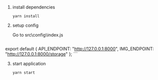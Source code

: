 1. install dependencies

	`yarn install`

2. setup config

	Go to src\config\index.js

	```
  export default {
    API_ENDPOINT: "http://127.0.0.1:8000",
    IMG_ENDPOINT: "http://127.0.0.1:8000/storage"
  };
	```

3. start application

	`yarn start`
